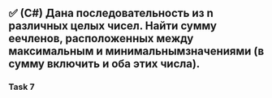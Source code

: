 ## :white_check_mark: (C#) Дана последовательность из n различных целых чисел. Найти сумму еечленов,   расположенных   между   максимальным   и   минимальнымзначениями (в сумму включить и оба этих числа).

### Task 7


